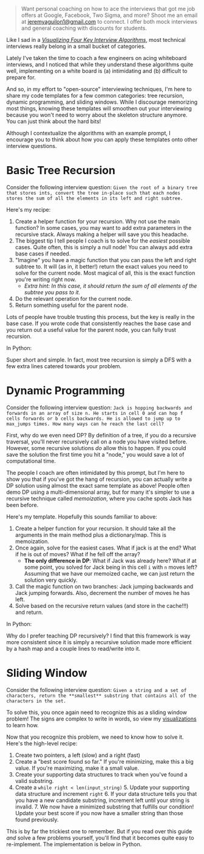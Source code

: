 > Want personal coaching on how to ace the interviews that got me
  job offers at Google, Facebook, Two Sigma, and more? Shoot me an
  email at [jeremyaguilon1@gmail.com](mailto:jeremyaguilon1@gmail.com)
  to connect. I offer both mock interviews and general coaching with
  discounts for students.

Like I sad in a [_Visualizing Four Key Interview Algorithms_](/blog/visualizing_four_key_interview_algorithms), most technical interviews
really belong in a small bucket of categories.

Lately I've taken the time to coach a few engineers on acing whiteboard interviews, and I noticed that
while they understand these algorithms quite well, implementing on a white board is (a) intimidating
and (b) difficult to prepare for.

And so, in my effort to "open-source" interviewing techniques, I'm here to share my code
templates for a few common categories: tree recursion, dynamic programming,
and sliding windows. While I discourage memorizing most things, knowing these templates
will smoothen out your interviewing because you won't need to worry about the skeleton
structure anymore. You can just think about the hard bits!

Although I contextualize the algorithms with an example prompt, I encourage you to
think about how you can apply these templates onto other interview questions.

# Basic Tree Recursion

Consider the following interview question:
`Given the root of a binary tree that stores ints, convert the tree in-place
 such that each nodes  stores the sum of all the elements in its left and right subtree.`

Here's my recipe:

1. Create a helper function for your recursion. Why not use the main function?
   In some cases, you may want to add extra parameters in the recursive stack.
   Always making a helper will save you this headache.
2. The biggest tip I tell people I coach is to solve for the _easiest_ possible cases.
   Quite often, this is simply a null node! You can always add extra base cases if needed.
3. "Imagine" you have a magic function that you can pass the left and right subtree to.
   It will (as in, it better!) return the exact values you need to solve for the current node.
   Most magical of all, this is the exact function you're writing right now.
    * _Extra hint: In this case, it should return the sum of all elements of the subtree you pass to it._
4. Do the relevant operation for the current node.
5. Return something useful for the parent node.

Lots of people have trouble trusting this process, but the key is really in the base case.
If you wrote code that consistently reaches the base case and you return out a useful value
for the parent node, you can fully trust recursion.

In Python:

<CodeSnippets algorithm="treeRecursion"/>

Super short and simple. In fact, most tree recursion is simply a DFS with a few extra lines
catered towards your problem.

# Dynamic Programming

Consider the following interview question: `Jack is hopping backwards and forwards
in an array of size n. He starts in cell 0 and can hop f cells forwards or b
cells backwards. He is allowed to jump up to max_jumps times.
How many ways can he reach the last cell?`

First, why do we even need DP? By definition of a tree, if you do a recursive traversal,
you'll never recursively call on a node you have visited before. However, some recursive
solutions _do_ allow this to happen. If you could save the solution the first time you
hit a "node," you would save a lot of computational time.

The people I coach are often intimidated by this prompt, but I'm here to show you that
if you've got the hang of recursion, you can actually write a DP solution using
almost the exact same template as above! People often demo DP using a multi-dimensional array,
but for many it's simpler to use a recursive technique called _memoization_, where you
cache spots Jack has been before.

Here's my template. Hopefully this sounds familiar to above:

1. Create a helper function for your recursion. It should take all the arguments in the main method
   plus a dictionary/map. This is memoization.
2. Once again, solve for the easiest cases. What if jack is at the end? What if he is out of moves?
   What if he fell off the array?
    * **The only difference in DP**: What if Jack was already here? What if at some point,
       you solved for Jack being in this cell `i` with `n` moves left? Assuming that we have
       our memoized cache, we can just return the solution very quickly.
3. Call the magic function on two branches: Jack jumping backwards and Jack jumping forwards. Also,
   decrement the number of moves he has left.
4. Solve based on the recursive return values (and store in the cache!!!) and return.

In Python:

<CodeSnippets algorithm="dynamicProgramming"/>

Why do I prefer teaching DP recursively? I find that this framework is way more consistent
since it is simply a recursive solution made more efficient by a hash map and a couple
lines to read/write into it.

# Sliding Window

Consider the following interview question:
`Given a string and a set of characters, return the **smallest** substring that
contains all of the characters in the set.`

To solve this, you once again need to recognize this as a sliding window problem!
The signs are complex to write in words, so view
my [visualizations](/blog/visualizing_four_key_interview_algorithms) to learn how.

Now that you recognize this problem, we need to know how to solve it. Here's the 
high-level recipe:

1. Create two pointers, a left (slow) and a right (fast)
2. Create a "best score found so far." If you're minimizing, make this a big value. If you're maximizing, make it a small value.
3. Create your supporting data structures to track when you've found a valid substring.
4. Create a `while right < len(input_string)`
     5. Update your supporting data structure and increment `right`
     6. If your data structure tells you that you have a new candidate substring,
        increment left until your string is invalid.
     7. We now have a minimized substring that fulfills our condition! Update your
        best score if you now have a smaller string than those found previously.

This is by far the trickiest one to remember. But if you read over this guide _and_ solve
a few problems yourself, you'll find that it becomes quite easy to re-implement. The implementation is below in Python.

<CodeSnippets algorithm="slidingWindow"/>
